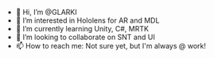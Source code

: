 - 👋 Hi, I’m @GLARKI
- 👀 I’m interested in Hololens for AR and MDL 
- 🌱 I’m currently learning Unity, C#, MRTK
- 💞️ I’m looking to collaborate on SNT and UI
- 📫 How to reach me: Not sure yet, but I'm always @ work!

<!---
GLARKI/GLARKI is a ✨ special ✨ repository because its `README.md` (this file) appears on your GitHub profile.
You can click the Preview link to take a look at your changes.
--->
